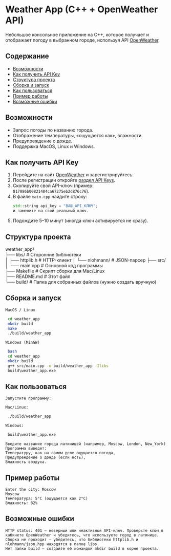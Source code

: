 # Weather App (C++ + OpenWeather API)  

Небольшое консольное приложение на C++, которое получает и отображает погоду в выбранном городе, используя API [OpenWeather](https://openweathermap.org/).  

## Содержание

* [Возможности ](#Возможности )
* [Как получить API Key](#Как-получить-API-Key)
* [Структура проекта](#Структура-проекта)
* [Сборка и запуск](#Сборка-и-запуск)
* [Как пользоваться](#Как-пользоваться)
* [Пример работы](#Пример-работы)
* [Возможные ошибки](#Возможные-ошибки)

##  Возможности  
- Запрос погоды по названию города.  
- Отображение температуры, «ощущается как», влажности.  
- Предупреждение о дожде.  
- Поддержка MacOS, Linux и Windows.  

##  Как получить API Key  
1. Перейдите на сайт [OpenWeather](https://home.openweathermap.org/users/sign_up) и зарегистрируйтесь.  
2. После регистрации откройте [раздел API Keys](https://home.openweathermap.org/api_keys).  
3. Скопируйте свой API-ключ (пример: `817086b00821484ca67275eb2d876c76`).  
4. В файле `main.cpp` найдите строку:  
   ```cpp
   std::string api_key = "ВАШ_API_КЛЮЧ"; 
   и замените на свой реальный ключ.
5. Подождите 5–10 минут (иногда ключ активируется не сразу).

## Структура проекта

weather_app/  
├── libs/                 # Сторонние библиотеки  
│   ├── httplib.h         # HTTP-клиент 
│   └── nlohmann/         # JSON-парсер 
├── src/  
│   └── main.cpp          # Основной код программы  
├── Makefile              # Скрипт сборки для Mac/Linux  
├── README.md             # Этот файл  
└── build/                # Папка для собранных файлов (нужно создать вручную)

## Сборка и запуск

    MacOS / Linux

   ```bash
    cd weather_app  
    mkdir build  
    make  
    ./build/weather_app  
   ```


    Windows (MinGW)

   ```bash
    bash
    cd weather_app  
    mkdir build  
    g++ src/main.cpp -o build/weather_app -Ilibs  
    build\weather_app.exe  
   ```

## Как пользоваться

    Запустите программу:

    Mac/Linux: 
   ```bash
    ./build/weather_app
   ```

    Windows: 
   ```bash
    build\weather_app.exe
   ```
    Введите название города латиницей (например, Moscow, London, New_York)
    Программа выведет:
    Температуру, как на самом деле ощущается погода,
    Предупреждение о дожде (если есть),
    Влажность воздуха.

## Пример работы

    Enter the city: Moscow    
    Moscow    
    Температура: 5°C (ощущается как 2°C)    
    Влажность: 82%    

## Возможные ошибки

    HTTP status: 401 — неверный или неактивный API-ключ. Проверьте ключ в кабинете OpenWeather и убедитесь, что используете город в латинице.  
    Сборка не проходит — убедитесь, что библиотеки httplib.h и nlohmann/json.hpp находятся в папке libs.
    Нет папки build — создайте её командой mkdir build в корне проекта.  
